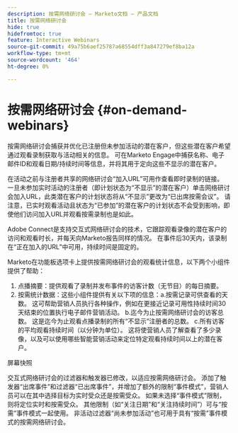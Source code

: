```yaml
---
description: 按需网络研讨会 — Marketo文档 — 产品文档
title: 按需网络研讨会
hide: true
hidefromtoc: true
feature: Interactive Webinars
source-git-commit: 49a75b6aef25787a68554dff3a847279ef8ba12a
workflow-type: tm+mt
source-wordcount: '464'
ht-degree: 0%

---
```


# 按需网络研讨会 {#on-demand-webinars}

按需网络研讨会捕获并优化已注册但未参加活动的潜在客户，但这些潜在客户希望通过观看录制获取与活动相关的信息。 可在Marketo Engage中捕获名称、电子邮件ID和观看日期/持续时间等信息，并将其用于定向这些不显示的潜在客户。

在活动之前与注册者共享的网络研讨会“加入URL”可用作查看即时录制的链接。 一旦未参加实时活动的注册者（即计划状态为“不显示”的潜在客户）单击网络研讨会加入URL，此类潜在客户的计划状态将从“不显示”更改为“已出席按需会议”。 请注意，已实时观看活动且状态为“已参加”的潜在客户的计划状态不会受到影响，即使他们访问加入URL并观看按需录制也是如此。

Adobe Connect是支持交互式网络研讨会的技术，它跟踪观看录像的潜在客户的访问和观看时长，并每天向Marketo报告同样的情况。 在事件后30天内，该录制在“正在加入的URL”中可用，持续时间是固定的。

Marketo在功能板选项卡上提供按需网络研讨会的观看统计信息，以下两个小组件提供了帮助：
1. 点播摘要：提供观看了录制并发布事件的访客计数（无节目）的每日摘要。
2. 按需统计数据：这些小组件提供有关以下项的信息：a.按需记录可供查看的天数。 这可帮助营销人员执行各种操作，例如在更接近记录可用性持续时间30天结束的位置执行电子邮件营销活动。
b.迄今为止按需网络研讨会的访客总数。 这是迄今为止观看点播录制的所有“不显示”注册者的总数。
c.所有访客的平均观看持续时间（以分钟为单位）。 这将使营销人员了解查看了多少录像，以及可以使用哪些智能营销活动来定位特定观看持续时间以上的潜在客户。

屏幕快照

交互式网络研讨会的过滤器和触发器已修改，以适应按需网络研讨会。 添加了触发器“出席事件”和过滤器“已出席事件”，并增加了额外的限制“事件模式”，营销人员可以在其中选择目标为实时受众还是按需受众。 如果未选择“事件模式”限制，则将定位实时和按需受众。 其他限制（如“关注日期”和“关注持续时间”）可与“按需”事件模式一起使用。 非活动过滤器“尚未参加活动”也可用于具有“按需”事件模式的按需网络研讨会。
